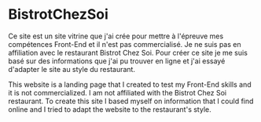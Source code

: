 # BistrotChezSoi

Ce site est un site vitrine que j'ai crée pour mettre à l'épreuve mes compétences Front-End et il n'est pas commercialisé. Je ne suis pas en affiliation avec le restaurant Bistrot Chez Soi.
Pour créer ce site je me suis basé sur des informations que j'ai pu trouver en ligne et j'ai essayé d'adapter le site au style du restaurant.

This website is a landing page that I created to test my Front-End skills and it is not commercialized. I am not affiliated with the Bistrot Chez Soi restaurant.
To create this site I based myself on information that I could find online and I tried to adapt the website to the restaurant's style.
